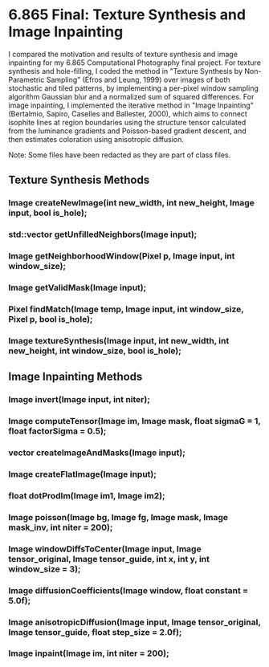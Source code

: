 # 6.865 Final: Texture Synthesis and Image Inpainting

I compared the motivation and results of texture synthesis and image inpainting for my 6.865 Computational Photography final project. For texture synthesis and hole-filling, I coded the method in "Texture Synthesis by Non-Parametric Sampling" (Efros and Leung, 1999) over images of both stochastic and tiled patterns, by implementing a per-pixel window sampling algorithm Gaussian blur and a normalized sum of squared differences. For image inpainting, I implemented the iterative method in "Image Inpainting" (Bertalmio, Sapiro, Caselles and Ballester, 2000), which aims to connect isophite lines at region boundaries using the structure tensor calculated from the luminance gradients and Poisson-based gradient descent, and then estimates coloration using anisotropic diffusion.

Note: Some files have been redacted as they are part of class files. 

## Texture Synthesis Methods

### Image createNewImage(int new_width, int new_height, Image input, bool is_hole);

### std::vector<Pixel> getUnfilledNeighbors(Image input);

### Image getNeighborhoodWindow(Pixel p, Image input, int window_size);

### Image getValidMask(Image input);

### Pixel findMatch(Image temp, Image input, int window_size, Pixel p, bool is_hole);

### Image textureSynthesis(Image input, int new_width, int new_height, int window_size, bool is_hole);

## Image Inpainting Methods

### Image invert(Image input, int niter);

### Image computeTensor(Image im, Image mask, float sigmaG = 1, float factorSigma = 0.5);

### vector<Image> createImageAndMasks(Image input);

### Image createFlatImage(Image input);

### float dotProdIm(Image im1, Image im2);

### Image poisson(Image bg, Image fg, Image mask, Image mask_inv, int niter = 200);

### Image windowDiffsToCenter(Image input, Image tensor_original, Image tensor_guide, int x, int y, int window_size = 3);

### Image diffusionCoefficients(Image window, float constant = 5.0f);

### Image anisotropicDiffusion(Image input, Image tensor_original, Image tensor_guide, float step_size = 2.0f);

### Image inpaint(Image im, int niter = 200);
